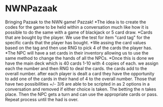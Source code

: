 # NWNPazaak
Bringing Pazaak to the NWN game!
Pazzak!
*The idea is to create the codes for the game to be held within a conversation much like how it is possible to do the same with a game
of blackjack or 5 card draw.
*Cards that are bought by the player. We use the test for item "card tag" for the specific cards that the player has bought.
*We assing the card values based on the tag and then use RNG to pick 4 of the cards the player has.
*The NPC will have a set cards in their inventory allowing us to use the same method to change the hands of all the NPCs.
*Once this is done we have the main deck which is 40 cards 1-10 with 4 copies of each. we assign each the number and then RNG to deal the
cards. the cards add to the overall number. after each player is dealt a card they have the opportunity to add one of the cards in their 
hand of 4 to the overall number. Those that have two possibilities +/- 3/6 are able to be scripted in as 2 options in a conversation and
removed if either choice is taken. The betting the n takes place. Then the NPC gets a turn and can use the appropriate cards or pass.
Repeat process until the had is over.
